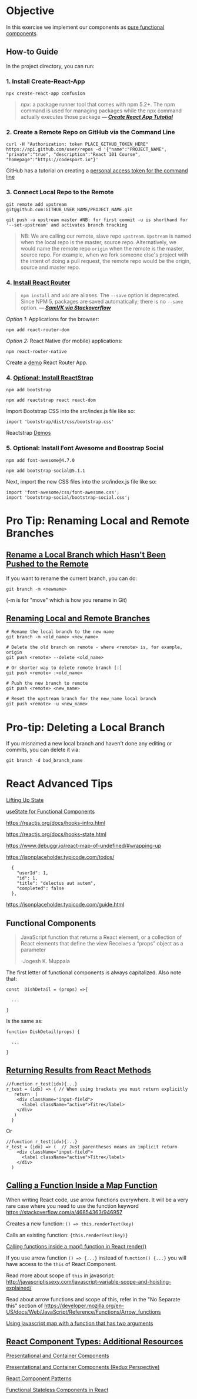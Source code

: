 # Objective

In this exercise we implement our components as [pure functional components](https://www.coursera.org/learn/front-end-react/supplement/wiObL/exercise-instructions-functional-components).


## How-to Guide

In the project directory, you can run:

### 1. Install Create-React-App

`npx create-react-app confusion`


> *npx:* a package runner tool that comes with npm 5.2+. The npm command is used for managing packages while the npx command actually executes those package
> ***— [Create React App Tutotial](https://reactjs.org/tutorial/tutorial.html)***

### 2. Create a Remote Repo on GitHub via the Command Line

    curl -H "Authorization: token PLACE_GITHUB_TOKEN_HERE" https://api.github.com/user/repos -d '{"name":"PROJECT_NAME", "private":"true", "description":"React 101 Course", "homepage":"https://codesport.io"}'


GitHub has a tutorial on creating a [personal access token for the command line](https://help.github.com/en/github/authenticating-to-github/creating-a-personal-access-token-for-the-command-line)


### 3. Connect Local Repo to the Remote 

```
git remote add upstream git@github.com:GITHUB_USER_NAME/PROJECT_NAME.git

git push -u upstream master #NB: for first commit -u is shorthand for '--set-upstream' and activates branch tracking
```

> NB: We are calling our remote, slave repo `upstream`. `Upstream` is named when the local repo is the master, source repo. Alternatively, we would name the 
> remote repo `origin` when the remote is the master, source repo. For example, when we fork someone else's project with the intent of doing a pull request, 
> the remote repo would be the origin, source and master repo.



### 4. [Install React Router](https://www.npmjs.com/package/react-router) 

> `npm install` and `add` are aliases. The `--save` option is deprecated. Since NPM 5, packages are saved automatically; there is no `--save` option.
> ***— [SamVK via Stackoverflow](https://stackoverflow.com/a/51466842/946957)***

*Option 1:* Applications for the browser:

`npm add react-router-dom` 


*Option 2:* React Native (for mobile) applications:
 
`npm react-router-native`

Create a [demo](https://reactrouter.com/web/guides/quick-start) React Router App.


### 4. [Optional: Install ReactStrap](https://www.npmjs.com/package/reactstrap)


```
npm add bootstrap

npm add reactstrap react react-dom
```

Import Bootstrap CSS into the src/index.js file like so: 

`import 'bootstrap/dist/css/bootstrap.css'`

Reactstrap [Demos](https://reactstrap.github.io/components/alerts/)


### 5. Optional: Install Font Awesome and Boostrap Social

```
npm add font-awesome@4.7.0

npm add bootstrap-social@5.1.1
```

Next, import the new CSS files into the src/index.js file like so: 

```
import 'font-awesome/css/font-awesome.css';
import 'bootstrap-social/bootstrap-social.css';
```

# Pro Tip: Renaming Local and Remote Branches

## [Rename a Local Branch which Hasn't Been Pushed to the Remote](https://stackoverflow.com/a/6591218/946957)

If you want to rename the current branch, you can do:

`git branch -m <newname>`

(-m is for "move" which is how you rename in Git)


## [Renaming Local and Remote Branches](https://stackoverflow.com/a/30590238/946957)

```
# Rename the local branch to the new name 
git branch -m <old_name> <new_name>

# Delete the old branch on remote - where <remote> is, for example, origin
git push <remote> --delete <old_name>

# Or shorter way to delete remote branch [:]
git push <remote> :<old_name>

# Push the new branch to remote
git push <remote> <new_name>

# Reset the upstream branch for the new_name local branch
git push <remote> -u <new_name>
```

# Pro-tip: Deleting a Local Branch

If you misnamed a new local branch and haven't done any editing or commits, you can delete it via:

 `git branch -d bad_branch_name`

# React Advanced Tips 

[Lifting Up State](https://reactjs.org/tutorial/tutorial.html#lifting-state-up)

[useState for Functional Components](https://stackoverflow.com/questions/53165945/what-is-usestate-in-react)

https://reactjs.org/docs/hooks-intro.html

https://reactjs.org/docs/hooks-state.html

https://www.debuggr.io/react-map-of-undefined/#wrapping-up

https://jsonplaceholder.typicode.com/todos/

```
  {
    "userId": 1,
    "id": 1,
    "title": "delectus aut autem",
    "completed": false
  },
```

https://jsonplaceholder.typicode.com/guide.html

## Functional Components


> JavaScript function that returns a React element, or a collection of React elements that define the view
> Receives a “props” object as a parameter
>
> -Jogesh K. Muppala 

The first letter of functional components is always capitalized. Also note that: 

```
const  DishDetail = (props) =>{

  ...

}
```

Is the same as:

```
function DishDetail(props) {

  ...

}
```

## [Returning Results from React Methods](https://stackoverflow.com/a/49006363/946957)

```
//function r_test(idx){...}
r_test = (idx) => { // When using brackets you must return explicitly
   return  (
    <div className="input-field">   
      <label className="active">Titre</label>
    </div>
   )
  }
```
Or

```
//function r_test(idx){...}
r_test = (idx) => (  // Just parentheses means an implicit return
    <div className="input-field">
      <label className="active">Titre</label>
    </div>
  )
```


## [Calling a Function Inside a Map Function](https://stackoverflow.com/a/46854363/946957)

When writing React code, use arrow functions everywhere. It will be a very rare case where you need to use the function keyword
https://stackoverflow.com/a/46854363/946957

Creates a new function: `() => this.renderText(key)`

Calls an existing function: `{this.renderText(key)}`


[Calling functions inside a map() function in React render()](https://stackoverflow.com/a/46969315/946957)

If you use arrow function `() => {...}` instead of `function() {...}` you will have access to the `this` of React.Component. 

Read more about scope of `this` in javascript: http://javascriptissexy.com/javascript-variable-scope-and-hoisting-explained/

Read about arrow functions and scope of this, refer in the "No Separate this" section of https://developer.mozilla.org/en-US/docs/Web/JavaScript/Reference/Functions/Arrow_functions


[Using javascript map with a function that has two arguments](https://stackoverflow.com/questions/12344087/using-javascript-map-with-a-function-that-has-two-arguments)


## [React Component Types: Additional Resources](https://www.coursera.org/learn/front-end-react/supplement/5ccBp/react-component-types-additional-resources)

[Presentational and Container Components](https://medium.com/@dan_abramov/smart-and-dumb-components-7ca2f9a7c7d0)

[Presentational and Container Components (Redux Perspective)](https://redux.js.org/basics/usage-with-react)

[React Component Patterns](https://levelup.gitconnected.com/react-component-patterns-ab1f09be2c82)

[Functional Stateless Components in React](https://javascriptplayground.com/functional-stateless-components-react/)

[]()